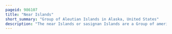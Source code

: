 ```yaml
---
pageid: 986107
title: "Near Islands"
short_summary: "Group of Aleutian Islands in Alaska, United States"
description: "The near Islands or sasignan Islands are a Group of american Islands in the aleutian Islands in southwestern Alaska between the russian Commander Islands to the West and the Rat islands to the East."
---
```

